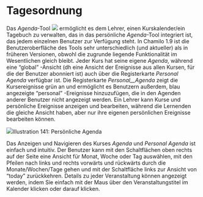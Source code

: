 
# Tagesordnung

Das _Agenda_-Tool ![](../../.gitbook/assets/graphics261%20%283%29.png) ermöglicht es dem Lehrer, einen Kurskalender/ein Tagebuch zu verwalten, das in das persönliche _Agenda_-Tool integriert ist, das jedem einzelnen Benutzer zur Verfügung steht. In Chamilo 1.9 ist die Benutzeroberfläche des Tools sehr unterschiedlich \(und aktueller\) als in früheren Versionen, obwohl die zugrunde liegende Funktionalität im Wesentlichen gleich bleibt. Jeder Kurs hat seine eigene _Agenda_, während eine “global” -Ansicht \(dh eine Ansicht der Ereignisse aus allen Kursen, für die der Benutzer abonniert ist\) auch über die Registerkarte _Personal_ _Agenda_ verfügbar ist. Die Registerkarte _Personal\_\_Agenda_ zeigt die Kursereignisse grün an und ermöglicht es Benutzern außerdem, blau angezeigte “personal” -Ereignisse hinzuzufügen, die in den Agenden anderer Benutzer nicht angezeigt werden. Ein Lehrer kann Kurse und persönliche Ereignisse anzeigen und bearbeiten, während die Lernenden die gleiche Ansicht haben, aber nur ihre eigenen persönlichen Ereignisse bearbeiten können.

![](../../.gitbook/assets/images187%20%284%29.png)Illustration 141: Persönliche Agenda

Das Anzeigen und Navigieren des Kurses _Agenda_ und _Personal Agenda_ ist einfach und intuitiv. Der Benutzer kann mit den Schaltflächen oben rechts auf der Seite eine Ansicht für Monat, Woche oder Tag auswählen, mit den Pfeilen nach links und rechts vorwärts und rückwärts durch die Monate/Wochen/Tage gehen und mit der Schaltfläche links zur Ansicht von “today” zurückkehren. Details zu jeder Veranstaltung können angezeigt werden, indem Sie einfach mit der Maus über den Veranstaltungstitel im Kalender klicken oder darauf klicken.